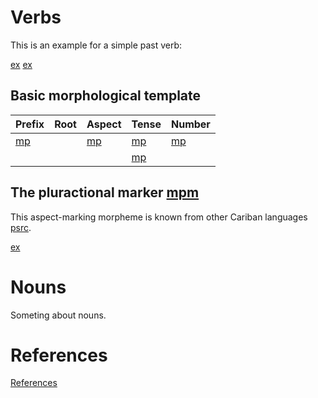 # Verbs

This is an example for a simple past verb:

[ex](ctorat-42)
[ex](ctorat-44)

## Basic morphological template

| Prefix   | Root   | Aspect     | Tense        | Number      |
|:---------|:-------|:-----------|:-------------|:------------|
| [mp](i3) |        | [mp](plur) | [mp](pstse)  | [mp](pljne) |
|          |        |            | [mp](pstjte) |             |

## The pluractional marker [mpm](plur)
This aspect-marking morpheme is known from other Cariban languages [psrc](mattiola2020pluractional).

[ex](ctorat-40)


# Nouns

Someting about nouns.
# References
[References](Source?with_anchor#cldf:__all__)